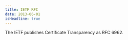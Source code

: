 ```yaml
---
title: IETF RFC
date: 2013-06-01
isHeadline: true
---
```


The IETF publishes Certificate Transparency as RFC 6962.
